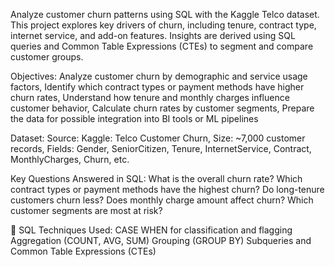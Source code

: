 Analyze customer churn patterns using SQL with the Kaggle Telco dataset. 
This project explores key drivers of churn, including tenure, contract type, internet service, and add-on features. 
Insights are derived using SQL queries and Common Table Expressions (CTEs) to segment and compare customer groups.

Objectives:
Analyze customer churn by demographic and service usage factors,
Identify which contract types or payment methods have higher churn rates,
Understand how tenure and monthly charges influence customer behavior,
Calculate churn rates by customer segments,
Prepare the data for possible integration into BI tools or ML pipelines

Dataset:
Source: Kaggle: Telco Customer Churn,
Size: ~7,000 customer records,
Fields: Gender, SeniorCitizen, Tenure, InternetService, Contract, MonthlyCharges, Churn, etc.

Key Questions Answered in SQL:
What is the overall churn rate?
Which contract types or payment methods have the highest churn?
Do long-tenure customers churn less?
Does monthly charge amount affect churn?
Which customer segments are most at risk?

🧠 SQL Techniques Used:
CASE WHEN for classification and flagging
Aggregation (COUNT, AVG, SUM)
Grouping (GROUP BY)
Subqueries and Common Table Expressions (CTEs)


